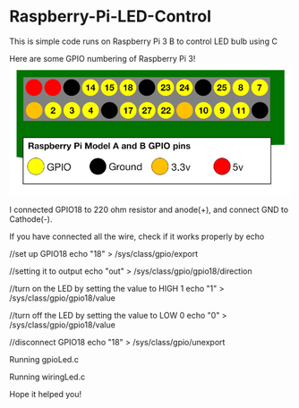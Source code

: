 # Raspberry-Pi-LED-Control

This is simple code runs on Raspberry Pi 3 B to control LED bulb using C

Here are some GPIO numbering of Raspberry Pi 3!
![alt tag](https://github.com/junsujeong/Raspberry-Pi-LED-Control/blob/master/a-and-b-gpio-numbers.png)

I connected GPIO18 to 220 ohm resistor and anode(+), and connect GND to Cathode(-).

If you have connected all the wire, check if it works properly by echo

//set up GPIO18
echo "18" > /sys/class/gpio/export 

//setting it to output
echo "out" > /sys/class/gpio/gpio18/direction 

//turn on the LED by setting the value to HIGH 1
echo "1" > /sys/class/gpio/gpio18/value 

//turn off the LED by setting the value to LOW 0
echo "0" > /sys/class/gpio/gpio18/value 

//disconnect GPIO18
echo "18" > /sys/class/gpio/unexport 

Running gpioLed.c

Running wiringLed.c

Hope it helped you!
